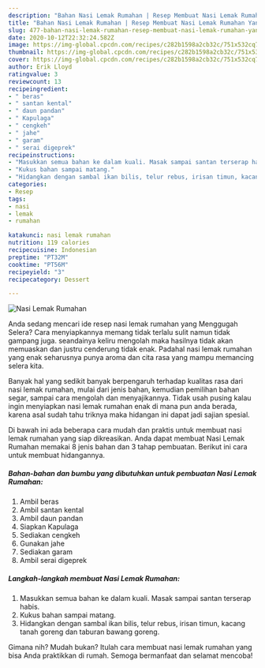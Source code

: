 ```yaml
---
description: "Bahan Nasi Lemak Rumahan | Resep Membuat Nasi Lemak Rumahan Yang Lezat"
title: "Bahan Nasi Lemak Rumahan | Resep Membuat Nasi Lemak Rumahan Yang Lezat"
slug: 477-bahan-nasi-lemak-rumahan-resep-membuat-nasi-lemak-rumahan-yang-lezat
date: 2020-10-12T22:32:24.582Z
image: https://img-global.cpcdn.com/recipes/c282b1598a2cb32c/751x532cq70/nasi-lemak-rumahan-foto-resep-utama.jpg
thumbnail: https://img-global.cpcdn.com/recipes/c282b1598a2cb32c/751x532cq70/nasi-lemak-rumahan-foto-resep-utama.jpg
cover: https://img-global.cpcdn.com/recipes/c282b1598a2cb32c/751x532cq70/nasi-lemak-rumahan-foto-resep-utama.jpg
author: Erik Lloyd
ratingvalue: 3
reviewcount: 13
recipeingredient:
- " beras"
- " santan kental"
- " daun pandan"
- " Kapulaga"
- " cengkeh"
- " jahe"
- " garam"
- " serai digeprek"
recipeinstructions:
- "Masukkan semua bahan ke dalam kuali. Masak sampai santan terserap habis."
- "Kukus bahan sampai matang."
- "Hidangkan dengan sambal ikan bilis, telur rebus, irisan timun, kacang tanah goreng dan taburan bawang goreng."
categories:
- Resep
tags:
- nasi
- lemak
- rumahan

katakunci: nasi lemak rumahan 
nutrition: 119 calories
recipecuisine: Indonesian
preptime: "PT32M"
cooktime: "PT56M"
recipeyield: "3"
recipecategory: Dessert

---
```



![Nasi Lemak Rumahan](https://img-global.cpcdn.com/recipes/c282b1598a2cb32c/751x532cq70/nasi-lemak-rumahan-foto-resep-utama.jpg)

Anda sedang mencari ide resep nasi lemak rumahan yang Menggugah Selera? Cara menyiapkannya memang tidak terlalu sulit namun tidak gampang juga. seandainya keliru mengolah maka hasilnya tidak akan memuaskan dan justru cenderung tidak enak. Padahal nasi lemak rumahan yang enak seharusnya punya aroma dan cita rasa yang mampu memancing selera kita.

Banyak hal yang sedikit banyak berpengaruh terhadap kualitas rasa dari nasi lemak rumahan, mulai dari jenis bahan, kemudian pemilihan bahan segar, sampai cara mengolah dan menyajikannya. Tidak usah pusing kalau ingin menyiapkan nasi lemak rumahan enak di mana pun anda berada, karena asal sudah tahu triknya maka hidangan ini dapat jadi sajian spesial.




Di bawah ini ada beberapa cara mudah dan praktis untuk membuat nasi lemak rumahan yang siap dikreasikan. Anda dapat membuat Nasi Lemak Rumahan memakai 8 jenis bahan dan 3 tahap pembuatan. Berikut ini cara untuk membuat hidangannya.

<!--inarticleads1-->

##### Bahan-bahan dan bumbu yang dibutuhkan untuk pembuatan Nasi Lemak Rumahan:

1. Ambil  beras
1. Ambil  santan kental
1. Ambil  daun pandan
1. Siapkan  Kapulaga
1. Sediakan  cengkeh
1. Gunakan  jahe
1. Sediakan  garam
1. Ambil  serai digeprek




<!--inarticleads2-->

##### Langkah-langkah membuat Nasi Lemak Rumahan:

1. Masukkan semua bahan ke dalam kuali. Masak sampai santan terserap habis.
1. Kukus bahan sampai matang.
1. Hidangkan dengan sambal ikan bilis, telur rebus, irisan timun, kacang tanah goreng dan taburan bawang goreng.




Gimana nih? Mudah bukan? Itulah cara membuat nasi lemak rumahan yang bisa Anda praktikkan di rumah. Semoga bermanfaat dan selamat mencoba!
